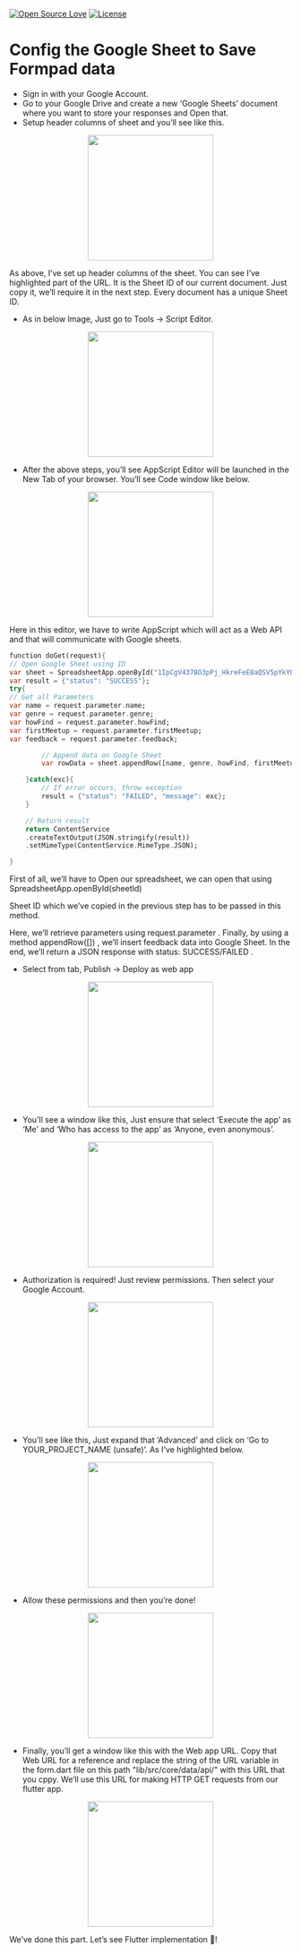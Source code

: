 [![Open Source Love](https://badges.frapsoft.com/os/v1/open-source.svg?v=102)](https://opensource.org/licenses/MIT)
[![License](https://img.shields.io/badge/license-MIT-orange.svg)](https://github.com/samuelematias/Formpad/blob/master/LICENSE)

# Config the Google Sheet to Save Formpad data

- Sign in with your Google Account.
- Go to your Google Drive and create a new ‘Google Sheets’ document where you want to store your responses and Open that.
- Setup header columns of sheet and you’ll see like this.

<p align="center">
  <img src="https://i.imgur.com/YmMiyVX.png" height="224"  /><br/>
</p>

As above, I’ve set up header columns of the sheet. You can see I’ve highlighted part of the URL. It is the Sheet ID of our current document. Just copy it, we’ll require it in the next step. Every document has a unique Sheet ID.

- As in below Image, Just go to Tools → Script Editor.

<p align="center">
  <img src="https://i.imgur.com/lJWFkTr.png" height="224"  /><br/>
</p>

- After the above steps, you’ll see AppScript Editor will be launched in the New Tab of your browser. You’ll see Code window like below.

<p align="center">
  <img src="https://i.imgur.com/Q5LXuP7.png" height="224"  /><br/>
</p>

Here in this editor, we have to write AppScript which will act as a Web API and that will communicate with Google sheets.

```dart
function doGet(request){
// Open Google Sheet using ID
var sheet = SpreadsheetApp.openById("1IpCgV4378O3pPj_HkreFeE8aQSV5pYkYUhekNsQFP0Q");
var result = {"status": "SUCCESS"};
try{
// Get all Parameters
var name = request.parameter.name;
var genre = request.parameter.genre;
var howFind = request.parameter.howFind;
var firstMeetup = request.parameter.firstMeetup;
var feedback = request.parameter.feedback;

        // Append data on Google Sheet
        var rowData = sheet.appendRow([name, genre, howFind, firstMeetup, feedback]);

    }catch(exc){
        // If error occurs, throw exception
        result = {"status": "FAILED", "message": exc};
    }

    // Return result
    return ContentService
    .createTextOutput(JSON.stringify(result))
    .setMimeType(ContentService.MimeType.JSON);

}

```

First of all, we’ll have to Open our spreadsheet, we can open that using SpreadsheetApp.openById(sheetId)

Sheet ID which we’ve copied in the previous step has to be passed in this method.

Here, we’ll retrieve parameters using request.parameter . Finally, by using a method appendRow([]) , we’ll insert feedback data into Google Sheet. In the end, we’ll return a JSON response with status: SUCCESS/FAILED .

- Select from tab, Publish → Deploy as web app

<p align="center">
  <img src="https://i.imgur.com/SsD8nCh.png" height="224"  /><br/>
</p>

- You’ll see a window like this, Just ensure that select ‘Execute the app’ as ‘Me’ and ‘Who has access to the app’ as ‘Anyone, even anonymous’.

<p align="center">
  <img src="https://i.imgur.com/sWkIrlB.png" height="224"  /><br/>
</p>

- Authorization is required! Just review permissions. Then select your Google Account.

<p align="center">
  <img src="https://i.imgur.com/1y2FzmA.png" height="224"  /><br/>
</p>

- You’ll see like this, Just expand that ‘Advanced’ and click on ‘Go to YOUR_PROJECT_NAME (unsafe)’. As I’ve highlighted below.

<p align="center">
  <img src="https://i.imgur.com/C74T9Cc.png" height="224"  /><br/>
</p>

- Allow these permissions and then you’re done!

<p align="center">
  <img src="https://i.imgur.com/91RZb8y.png" height="224"  /><br/>
</p>

- Finally, you’ll get a window like this with the Web app URL. Copy that Web URL for a reference and replace the string of the URL variable in the form.dart file on this path "lib/src/core/data/api/" with this URL that you cppy. We’ll use this URL for making HTTP GET requests from our flutter app.

<p align="center">
  <img src="https://i.imgur.com/Ocz8CS8.png" height="224"  /><br/>
</p>

We’ve done this part. Let’s see Flutter implementation 🚀!
